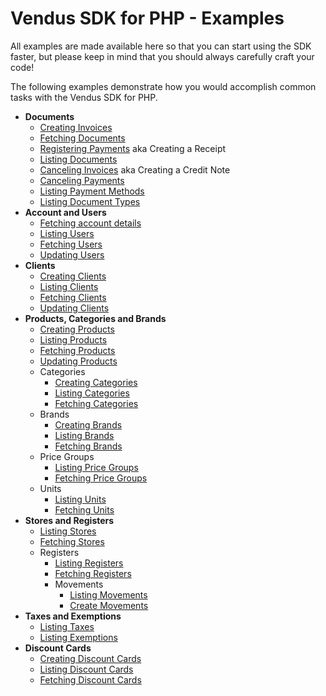 # Vendus SDK for PHP - Examples

All examples are made available here so that you can start using the SDK faster, but please keep in mind that you should always carefully craft your code!

The following examples demonstrate how you would accomplish common tasks with the Vendus SDK for PHP.

- **Documents**
  - [Creating Invoices](./documents/documents_create.md)
  - [Fetching Documents](./documents/documents_detail.md)
  - [Registering Payments](./documents/documents_receipt.md) aka Creating a Receipt
  - [Listing Documents](./documents/documents_list.md)
  - [Canceling Invoices](./documents/documents_credit_note.md) aka Creating a Credit Note
  - [Canceling Payments](./documents/documents_receipt_cancel.md)
  - [Listing Payment Methods](./documents/documents_payment_methods.md)
  - [Listing Document Types](./documents/documents_document_types.md)
- **Account and Users**
  - [Fetching account details](./account/account.md)
  - [Listing Users](./account/account_users_list.md)
  - [Fetching Users](./account/account_user.md)
  - [Updating Users](./account/account_user_update.md)
- **Clients**
  - [Creating Clients](./clients/clients_create.md)
  - [Listing Clients](./clients/clients_list.md)
  - [Fetching Clients](./clients/clients_detail.md)
  - [Updating Clients](./clients/clients_update.md)
- **Products, Categories and Brands**
  - [Creating Products](./products/products_create.md)
  - [Listing Products](./products/products_list.md)
  - [Fetching Products](./products/products_detail.md)
  - [Updating Products](./products/products_update.md)
  - Categories
    - [Creating Categories](./products/categories_create.md)
    - [Listing Categories](./products/categories_list.md)
    - [Fetching Categories](./products/categories_detail.md)
  - Brands
    - [Creating Brands](./products/brands_create.md)
    - [Listing Brands](./products/brands_list.md)
    - [Fetching Brands](./products/brands_detail.md)
  - Price Groups
    - [Listing Price Groups](./products/price_groups_list.md)
    - [Fetching Price Groups](./products/price_groups_detail.md)
  - Units
    - [Listing Units](./products/units_list.md)
    - [Fetching Units](./products/units_detail.md)
- **Stores and Registers**
  - [Listing Stores](./stores/stores_list.md)
  - [Fetching Stores](./stores/stores_detail.md)
  - Registers
    - [Listing Registers](./stores/registers_list.md)
    - [Fetching Registers](./stores/registers_detail.md)
    - Movements
      - [Listing Movements](./stores/registers_movements_list.md)
      - [Create Movements](./stores/registers_movements_create.md)
- **Taxes and Exemptions**
  - [Listing Taxes](./other/taxes_list.md)
  - [Listing Exemptions](./other/taxes_exemptions_list.md)
- **Discount Cards**
    - [Creating Discount Cards](./other/discount_cards_create.md)
    - [Listing Discount Cards](./other/discount_cards_list.md)
    - [Fetching Discount Cards](./other/discount_cards_detail.md)
